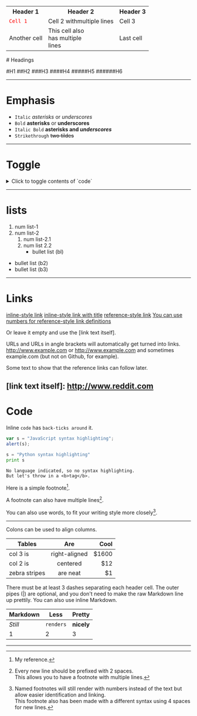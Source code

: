 <table>
  <tr>
    <th>Header 1</th>
    <th>Header 2</th>
    <th>Header 3</th>
  </tr>
  <tr>
    <td ><code style="color:red;">Cell 1<code></td>
    <td>Cell 2 withmultiple lines</td>
    <td>Cell 3</td>
  </tr>
  <tr>
    <td>Another cell</td>
    <td>This cell also<br>has multiple<br>lines</td>
    <td>Last cell</td>
  </tr>
</table>
# Headings

#H1
##H2
###H3
####H4
#####H5
######H6

---

# Emphasis

-   `Italic` _asterisks_ or _underscores_
-   `Bold` **asterisks** or **underscores**
-   `Italic Bold` **asterisks and _underscores_**
-   `Strikethrough` ~~two tildes~~

---
# Toggle
<details>
<summary>Click to toggle contents of `code`</summary>

```
CODE!
```

</details>


---
# lists

1. num list-1
2. num list-2
    1. num list-2.1
    2. num list 2.2
        - bullet list (bl)

-   bullet list (b2)
-   bullet list (b3)

---

# Links

[inline-style link](https://www.google.com)
[inline-style link with title](https://www.google.com "Google's Homepage")
[reference-style link][Arbitrary case-insensitive reference text]
[You can use numbers for reference-style link definitions][1]

Or leave it empty and use the [link text itself].

URLs and URLs in angle brackets will automatically get turned into links.
http://www.example.com or <http://www.example.com> and sometimes
example.com (but not on Github, for example).

Some text to show that the reference links can follow later.

[arbitrary case-insensitive reference text]: https://www.mozilla.org
[1]: http://slashdot.org

## [link text itself]: http://www.reddit.com

# Code

Inline `code` has `back-ticks around` it.

```javascript
var s = "JavaScript syntax highlighting";
alert(s);
```

```python
s = "Python syntax highlighting"
print s
```

```
No language indicated, so no syntax highlighting.
But let's throw in a <b>tag</b>.
```

Here is a simple footnote[^1].

A footnote can also have multiple lines[^2].

You can also use words, to fit your writing style more closely[^note].

[^1]: My reference.
[^2]:
    Every new line should be prefixed with 2 spaces.  
    This allows you to have a footnote with multiple lines.

[^note]:
    Named footnotes will still render with numbers instead of the text but allow easier identification and linking.  
    This footnote also has been made with a different syntax using 4 spaces for new lines.

---

Colons can be used to align columns.

| Tables        |      Are      |  Cool |
| ------------- | :-----------: | ----: |
| col 3 is      | right-aligned | $1600 |
| col 2 is      |   centered    |   $12 |
| zebra stripes |   are neat    |    $1 |

There must be at least 3 dashes separating each header cell.
The outer pipes (|) are optional, and you don't need to make the
raw Markdown line up prettily. You can also use inline Markdown.

| Markdown | Less      | Pretty     |
| -------- | --------- | ---------- |
| _Still_  | `renders` | **nicely** |
| 1        | 2         | 3          |

---
